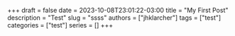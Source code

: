 +++
draft = false
date = 2023-10-08T23:01:22-03:00
title = "My First Post"
description = "Test"
slug = "ssss"
authors = ["jhklarcher"]
tags = ["test"]
categories = ["test"]
series = []
+++

